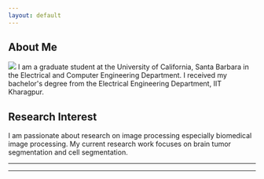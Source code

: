 ```yaml
---
layout: default
---
```


## About Me

<img class="profile-picture" src="shailja.jpg">
I am a graduate student at the University of California, Santa Barbara in the Electrical and Computer Engineering Department. I received my bachelor's degree from the Electrical Engineering Department, IIT Kharagpur.


## Research Interest
I am passionate about research on image processing especially biomedical image processing. My current research work focuses on brain tumor segmentation and cell segmentation.

<!-- At University of Pittsburgh Medical Center (UPMC), I worked on automated image segmentation and its analysis using high resolution ultrasound imaging. I worked in the Visualization and Image Analysis [(VIA) Laboratory](http://www.vialab.org/main/Home/People.html) with Prof. George Stetten. We demonstrated a novel and intuitive method using an improvement of Descending Variance Graphs (DVG) for automated segmentation of neurological structures.

I was a Visiting Researcher at University of Washington (UW) in Computing and Software Systems Division under the guidance of Prof. Tyler Folsom for 3 months. I worked on [Localization and Navigation of a Self Driving Tricycle, Elcano](https://github.com/Sailja/elcano), an open source software which is written in C++. I developed the software for the following modules:
* Navigator: Reads data from GPS, speedometer, compass and optical mouse to get best position estimate.
* Vision: Developed and extended the vision system to be able to identify lane edges as an aid to staying in the lane.

For my bachelors thesis project I worked on [Visual navigation of mobile robot using monocular vision](https://github.com/Sailja/Visual-based-navigation) at IIT Kharagpur under the guidance of Prof. Jayanta Mukhopadhyay in the Department of Computer Science and Engineering. I presented methods to develop some of the building blocks for a personal assistant robot where I successfully developed novel approach of detecting obstacles using monocular vision.

Please refer to my resume for further details about all of my projects and research experience. I would be glad to answer any questions that you may have about my work or any other projects. -->


---
<hr>
